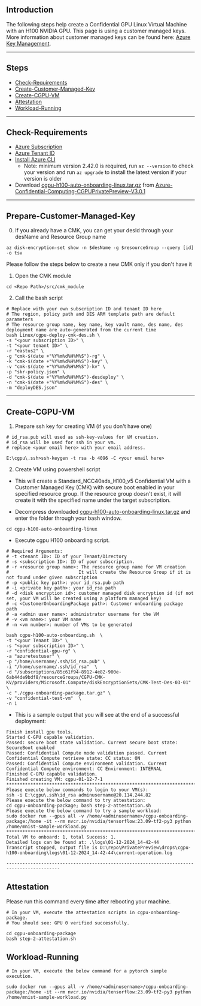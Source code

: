 ## Introduction

The following steps help create a Confidential GPU Linux Virtual Machine with an H100 NVIDIA GPU.
This page is using a customer managed keys. More information about customer managed keys can be found here: 
[Azure Key Management](https://learn.microsoft.com/en-us/azure/security/fundamentals/key-management).

-----------------------------------------------

## Steps

- [Check-Requirements](#Check-Requirements)
- [Create-Customer-Managed-Key](#create-customer-managed-key)
- [Create-CGPU-VM](#Create-CGPU-VM)
- [Attestation](#Attestation)
- [Workload-Running](#Workload-Running)

-------------------------------------------

## Check-Requirements

- [Azure Subscription](https://docs.microsoft.com/en-us/azure/cost-management-billing/manage/create-subscription)
- [Azure Tenant ID](https://learn.microsoft.com/en-us/azure/active-directory/fundamentals/active-directory-how-to-find-tenant#find-tenant-id-with-powershell)
- [Install Azure CLI](https://docs.microsoft.com/en-us/cli/azure/install-azure-cli)
  - Note: minimum version 2.42.0 is required, run `az --version` to check your version and run `az upgrade` to install the latest version if your version is older
- Download [cgpu-h100-auto-onboarding-linux.tar.gz](https://github.com/Azure-Confidential-Computing/PrivatePreview/releases/download/V3.0.1/cgpu-h100-auto-onboarding-linux.tar.gz) from [Azure-Confidential-Computing-CGPUPrivatePreview-V3.0.1](https://github.com/Azure-Confidential-Computing/PrivatePreview/releases/tag/V3.0.1)

-------------------------------------------

## Prepare-Customer-Managed-Key

0. If you already have a CMK, you can get your desId through your desName and Resource Group name
```
az disk-encryption-set show -n $desName -g $resourceGroup --query [id] -o tsv
```
Please follow the steps below to create a new CMK only if you don't have it

1. Open the CMK module
```
cd <Repo Path>/src/cmk_module
```

2. Call the bash script
```
# Replace with your own subscription ID and tenant ID here
# The region, policy path and DES ARM template path are default parameters
# The resource group name, key name, key vault name, des name, des deployment name are auto-generated from the current time
bash Linux/cgpu-deploy-cmk-des.sh \
-s "<your subscription ID>" \
-t "<your tenant ID>" \
-r "eastus2" \
-g "cmk-$(date +"%Y%m%d%H%M%S")-rg" \
-k "cmk-$(date +"%Y%m%d%H%M%S")-key" \
-v "cmk-$(date +"%Y%m%d%H%M%S")-kv" \
-p "skr-policy.json" \
-d "cmk-$(date +"%Y%m%d%H%M%S")-desdeploy" \
-n "cmk-$(date +"%Y%m%d%H%M%S")-des" \
-m "deployDES.json"
```

----------------------------------------------------

## Create-CGPU-VM

1. Prepare ssh key for creating VM (if you don't have one)

```
# id_rsa.pub will used as ssh-key-values for VM creation.
# id_rsa will be used for ssh in your vm.
# replace <your email here> with your email address.

E:\cgpu\.ssh>ssh-keygen -t rsa -b 4096 -C <your email here>
```

2. Create VM using powershell script
- This will create a Standard_NCC40ads_H100_v5 Confidential VM with a Customer Managed Key (CMK) with secure boot enabled in your specified resource group. If the resource group doesn't exist, it will create it with the specified name under the target subscription.

- Decompress downloaded [cgpu-h100-auto-onboarding-linux.tar.gz](https://github.com/Azure-Confidential-Computing/PrivatePreview/releases/download/V3.0.1/cgpu-h100-auto-onboarding-linux.tar.gz) and enter the folder through your bash window.
```
cd cgpu-h100-auto-onboarding-linux
```

- Execute cgpu H100 onboarding script.
```
# Required Arguments: 
# -t <tenant ID>: ID of your Tenant/Directory
# -s <subscription ID>: ID of your subscription.
# -r <resource group name>: The resource group name for VM creation
#                          It will create the Resource Group if it is not found under given subscription
# -p <public key path>: your id_rsa.pub path 
# -i <private key path>: your id_rsa path
# -d <disk encryption id>: customer managed disk encryption id (if not set, your VM will be created using a platform managed key)
# -c <CustomerOnboardingPackage path>: Customer onboarding package path
# -a <admin user name>: administrator username for the VM
# -v <vm name>: your VM name
# -n <vm number>: number of VMs to be generated

bash cgpu-h100-auto-onboarding.sh  \
-t "<your Tenant ID>" \
-s "<your subscription ID>" \
-r "confidential-gpu-rg" \
-a "azuretestuser" \
-p "/home/username/.ssh/id_rsa.pub" \
-i "/home/username/.ssh/id_rsa"  \
-d "/subscriptions/85c61f94-8912-4e82-900e-6ab44de9bdf8/resourceGroups/CGPU-CMK-KV/providers/Microsoft.Compute/diskEncryptionSets/CMK-Test-Des-03-01"  \
-c "./cgpu-onboarding-package.tar.gz" \
-v "confidential-test-vm"  \
-n 1
```

- This is a sample output that you will see at the end of a successful deployment: 
```
Finish install gpu tools.
Started C-GPU capable validation.
Passed: secure boot state validation. Current secure boot state: SecureBoot enabled
Passed: Confidential Compute mode validation passed. Current Confidential Compute retrieve state: CC status: ON
Passed: Confidential Compute environment validation. Current Confidential Compute environment: CC Environment: INTERNAL
Finished C-GPU capable validation.
Finished creating VM: cgpu-01-12-7-1
******************************************************************************************
Please execute below commands to login to your VM(s):
ssh -i E:\cgpu\.ssh\id_rsa adminusername@20.114.244.82
Please execute the below command to try attestation:
cd cgpu-onboarding-package; bash step-2-attestation.sh
Please execute the below command to try a sample workload:
sudo docker run --gpus all -v /home/<adminusername>/cgpu-onboarding-package:/home -it --rm nvcr.io/nvidia/tensorflow:23.09-tf2-py3 python /home/mnist-sample-workload.py
******************************************************************************************
Total VM to onboard: 1, total Success: 1.
Detailed logs can be found at: .\logs\01-12-2024_14-42-44
Transcript stopped, output file is D:\repo\PrivatePreview\drops\cgpu-h100-onboarding\logs\01-12-2024_14-42-44\current-operation.log

------------------------------------------------------------------------------------------
```

## Attestation
Please run this command every time after rebooting your machine.
```
# In your VM, execute the attestation scripts in cgpu-onboarding-package.
# You should see: GPU 0 verified successfully.

cd cgpu-onboarding-package 
bash step-2-attestation.sh
```

## Workload-Running

```
# In your VM, execute the below command for a pytorch sample execution.

sudo docker run --gpus all -v /home/<adminusername>/cgpu-onboarding-package:/home -it --rm nvcr.io/nvidia/tensorflow:23.09-tf2-py3 python /home/mnist-sample-workload.py
```
